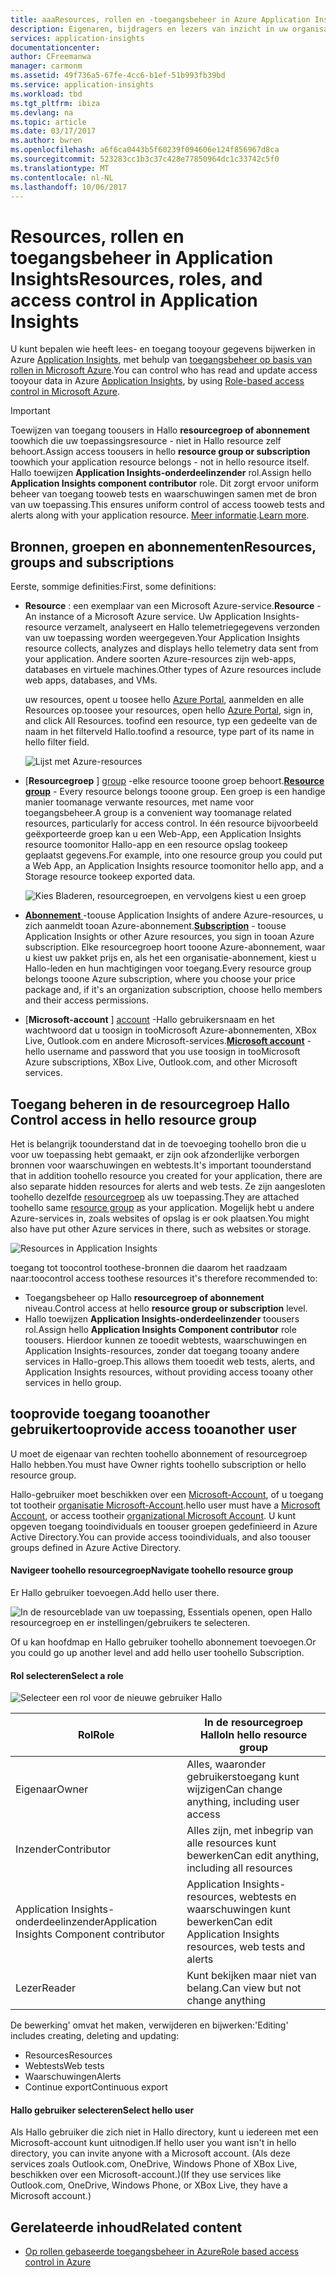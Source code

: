 ```yaml
---
title: aaaResources, rollen en -toegangsbeheer in Azure Application Insights | Microsoft Docs
description: Eigenaren, bijdragers en lezers van inzicht in uw organisatie.
services: application-insights
documentationcenter: 
author: CFreemanwa
manager: carmonm
ms.assetid: 49f736a5-67fe-4cc6-b1ef-51b993fb39bd
ms.service: application-insights
ms.workload: tbd
ms.tgt_pltfrm: ibiza
ms.devlang: na
ms.topic: article
ms.date: 03/17/2017
ms.author: bwren
ms.openlocfilehash: a6f6ca0443b5f60239f094606e124f856967d8ca
ms.sourcegitcommit: 523283cc1b3c37c428e77850964dc1c33742c5f0
ms.translationtype: MT
ms.contentlocale: nl-NL
ms.lasthandoff: 10/06/2017
---
```

# <a name="resources-roles-and-access-control-in-application-insights"></a><span data-ttu-id="5ebd6-103">Resources, rollen en toegangsbeheer in Application Insights</span><span class="sxs-lookup"><span data-stu-id="5ebd6-103">Resources, roles, and access control in Application Insights</span></span>
<span data-ttu-id="5ebd6-104">U kunt bepalen wie heeft lees- en toegang tooyour gegevens bijwerken in Azure [Application Insights][start], met behulp van [toegangsbeheer op basis van rollen in Microsoft Azure](../active-directory/role-based-access-control-configure.md).</span><span class="sxs-lookup"><span data-stu-id="5ebd6-104">You can control who has read and update access tooyour data in Azure [Application Insights][start], by using [Role-based access control in Microsoft Azure](../active-directory/role-based-access-control-configure.md).</span></span>

> [!IMPORTANT]
> <span data-ttu-id="5ebd6-105">Toewijzen van toegang toousers in Hallo **resourcegroep of abonnement** toowhich die uw toepassingsresource - niet in Hallo resource zelf behoort.</span><span class="sxs-lookup"><span data-stu-id="5ebd6-105">Assign access toousers in hello **resource group or subscription** toowhich your application resource belongs - not in hello resource itself.</span></span> <span data-ttu-id="5ebd6-106">Hallo toewijzen **Application Insights-onderdeelinzender** rol.</span><span class="sxs-lookup"><span data-stu-id="5ebd6-106">Assign hello **Application Insights component contributor** role.</span></span> <span data-ttu-id="5ebd6-107">Dit zorgt ervoor uniform beheer van toegang tooweb tests en waarschuwingen samen met de bron van uw toepassing.</span><span class="sxs-lookup"><span data-stu-id="5ebd6-107">This ensures uniform control of access tooweb tests and alerts along with your application resource.</span></span> <span data-ttu-id="5ebd6-108">[Meer informatie](#access).</span><span class="sxs-lookup"><span data-stu-id="5ebd6-108">[Learn more](#access).</span></span>
> 
> 

## <a name="resources-groups-and-subscriptions"></a><span data-ttu-id="5ebd6-109">Bronnen, groepen en abonnementen</span><span class="sxs-lookup"><span data-stu-id="5ebd6-109">Resources, groups and subscriptions</span></span>
<span data-ttu-id="5ebd6-110">Eerste, sommige definities:</span><span class="sxs-lookup"><span data-stu-id="5ebd6-110">First, some definitions:</span></span>

* <span data-ttu-id="5ebd6-111">**Resource** : een exemplaar van een Microsoft Azure-service.</span><span class="sxs-lookup"><span data-stu-id="5ebd6-111">**Resource** - An instance of a Microsoft Azure service.</span></span> <span data-ttu-id="5ebd6-112">Uw Application Insights-resource verzamelt, analyseert en Hallo telemetriegegevens verzonden van uw toepassing worden weergegeven.</span><span class="sxs-lookup"><span data-stu-id="5ebd6-112">Your Application Insights resource collects, analyzes and displays hello telemetry data sent from your application.</span></span>  <span data-ttu-id="5ebd6-113">Andere soorten Azure-resources zijn web-apps, databases en virtuele machines.</span><span class="sxs-lookup"><span data-stu-id="5ebd6-113">Other types of Azure resources include web apps, databases, and VMs.</span></span>
  
    <span data-ttu-id="5ebd6-114">uw resources, opent u toosee hello [Azure Portal][portal], aanmelden en alle Resources op.</span><span class="sxs-lookup"><span data-stu-id="5ebd6-114">toosee your resources, open hello [Azure Portal][portal], sign in, and click All Resources.</span></span> <span data-ttu-id="5ebd6-115">toofind een resource, typ een gedeelte van de naam in het filterveld Hallo.</span><span class="sxs-lookup"><span data-stu-id="5ebd6-115">toofind a resource, type part of its name in hello filter field.</span></span>
  
    ![Lijst met Azure-resources](./media/app-insights-resources-roles-access-control/10-browse.png)

<a name="resource-group"></a>

* <span data-ttu-id="5ebd6-117">[**Resourcegroep** ] [ group] -elke resource tooone groep behoort.</span><span class="sxs-lookup"><span data-stu-id="5ebd6-117">[**Resource group**][group] - Every resource belongs tooone group.</span></span> <span data-ttu-id="5ebd6-118">Een groep is een handige manier toomanage verwante resources, met name voor toegangsbeheer.</span><span class="sxs-lookup"><span data-stu-id="5ebd6-118">A group is a convenient way toomanage related resources, particularly for access control.</span></span> <span data-ttu-id="5ebd6-119">In één resource bijvoorbeeld geëxporteerde groep kan u een Web-App, een Application Insights resource toomonitor Hallo-app en een resource opslag tookeep geplaatst gegevens.</span><span class="sxs-lookup"><span data-stu-id="5ebd6-119">For example, into one resource group you could put a Web App, an Application Insights resource toomonitor hello app, and a Storage resource tookeep exported data.</span></span>

    ![Kies Bladeren, resourcegroepen, en vervolgens kiest u een groep](./media/app-insights-resources-roles-access-control/11-group.png)

* <span data-ttu-id="5ebd6-121">[**Abonnement** ](https://manage.windowsazure.com) -toouse Application Insights of andere Azure-resources, u zich aanmeldt tooan Azure-abonnement.</span><span class="sxs-lookup"><span data-stu-id="5ebd6-121">[**Subscription**](https://manage.windowsazure.com) - toouse Application Insights or other Azure resources, you sign in tooan Azure subscription.</span></span> <span data-ttu-id="5ebd6-122">Elke resourcegroep hoort tooone Azure-abonnement, waar u kiest uw pakket prijs en, als het een organisatie-abonnement, kiest u Hallo-leden en hun machtigingen voor toegang.</span><span class="sxs-lookup"><span data-stu-id="5ebd6-122">Every resource group belongs tooone Azure subscription, where you choose your price package and, if it's an organization subscription, choose hello members and their access permissions.</span></span>
* <span data-ttu-id="5ebd6-123">[**Microsoft-account** ] [ account] -Hallo gebruikersnaam en het wachtwoord dat u toosign in tooMicrosoft Azure-abonnementen, XBox Live, Outlook.com en andere Microsoft-services.</span><span class="sxs-lookup"><span data-stu-id="5ebd6-123">[**Microsoft account**][account] - hello username and password that you use toosign in tooMicrosoft Azure subscriptions, XBox Live, Outlook.com, and other Microsoft services.</span></span>

## <span data-ttu-id="5ebd6-124"><a name="access"></a>Toegang beheren in de resourcegroep Hallo</span><span class="sxs-lookup"><span data-stu-id="5ebd6-124"><a name="access"></a> Control access in hello resource group</span></span>
<span data-ttu-id="5ebd6-125">Het is belangrijk toounderstand dat in de toevoeging toohello bron die u voor uw toepassing hebt gemaakt, er zijn ook afzonderlijke verborgen bronnen voor waarschuwingen en webtests.</span><span class="sxs-lookup"><span data-stu-id="5ebd6-125">It's important toounderstand that in addition toohello resource you created for your application, there are also separate hidden resources for alerts and web tests.</span></span> <span data-ttu-id="5ebd6-126">Ze zijn aangesloten toohello dezelfde [resourcegroep](#resource-group) als uw toepassing.</span><span class="sxs-lookup"><span data-stu-id="5ebd6-126">They are attached toohello same [resource group](#resource-group) as your application.</span></span> <span data-ttu-id="5ebd6-127">Mogelijk hebt u andere Azure-services in, zoals websites of opslag is er ook plaatsen.</span><span class="sxs-lookup"><span data-stu-id="5ebd6-127">You might also have put other Azure services in there, such as websites or storage.</span></span>

![Resources in Application Insights](./media/app-insights-resources-roles-access-control/00-resources.png)

<span data-ttu-id="5ebd6-129">toegang tot toocontrol toothese-bronnen die daarom het raadzaam naar:</span><span class="sxs-lookup"><span data-stu-id="5ebd6-129">toocontrol access toothese resources it's therefore recommended to:</span></span>

* <span data-ttu-id="5ebd6-130">Toegangsbeheer op Hallo **resourcegroep of abonnement** niveau.</span><span class="sxs-lookup"><span data-stu-id="5ebd6-130">Control access at hello **resource group or subscription** level.</span></span>
* <span data-ttu-id="5ebd6-131">Hallo toewijzen **Application Insights-onderdeelinzender** toousers rol.</span><span class="sxs-lookup"><span data-stu-id="5ebd6-131">Assign hello **Application Insights Component contributor** role toousers.</span></span> <span data-ttu-id="5ebd6-132">Hierdoor kunnen ze tooedit webtests, waarschuwingen en Application Insights-resources, zonder dat toegang tooany andere services in Hallo-groep.</span><span class="sxs-lookup"><span data-stu-id="5ebd6-132">This allows them tooedit web tests, alerts, and Application Insights resources, without providing access tooany other services in hello group.</span></span>

## <a name="tooprovide-access-tooanother-user"></a><span data-ttu-id="5ebd6-133">tooprovide toegang tooanother gebruiker</span><span class="sxs-lookup"><span data-stu-id="5ebd6-133">tooprovide access tooanother user</span></span>
<span data-ttu-id="5ebd6-134">U moet de eigenaar van rechten toohello abonnement of resourcegroep Hallo hebben.</span><span class="sxs-lookup"><span data-stu-id="5ebd6-134">You must have Owner rights toohello subscription or hello resource group.</span></span>

<span data-ttu-id="5ebd6-135">Hallo-gebruiker moet beschikken over een [Microsoft-Account][account], of u toegang tot tootheir [organisatie Microsoft-Account](../active-directory/sign-up-organization.md).</span><span class="sxs-lookup"><span data-stu-id="5ebd6-135">hello user must have a [Microsoft Account][account], or access tootheir [organizational Microsoft Account](../active-directory/sign-up-organization.md).</span></span> <span data-ttu-id="5ebd6-136">U kunt opgeven toegang tooindividuals en toouser groepen gedefinieerd in Azure Active Directory.</span><span class="sxs-lookup"><span data-stu-id="5ebd6-136">You can provide access tooindividuals, and also toouser groups defined in Azure Active Directory.</span></span>

#### <a name="navigate-toohello-resource-group"></a><span data-ttu-id="5ebd6-137">Navigeer toohello resourcegroep</span><span class="sxs-lookup"><span data-stu-id="5ebd6-137">Navigate toohello resource group</span></span>
<span data-ttu-id="5ebd6-138">Er Hallo gebruiker toevoegen.</span><span class="sxs-lookup"><span data-stu-id="5ebd6-138">Add hello user there.</span></span>

![In de resourceblade van uw toepassing, Essentials openen, open Hallo resourcegroep en er instellingen/gebruikers te selecteren.](./media/app-insights-resources-roles-access-control/01-add-user.png)

<span data-ttu-id="5ebd6-141">Of u kan hoofdmap en Hallo gebruiker toohello abonnement toevoegen.</span><span class="sxs-lookup"><span data-stu-id="5ebd6-141">Or you could go up another level and add hello user toohello Subscription.</span></span>

#### <a name="select-a-role"></a><span data-ttu-id="5ebd6-142">Rol selecteren</span><span class="sxs-lookup"><span data-stu-id="5ebd6-142">Select a role</span></span>
![Selecteer een rol voor de nieuwe gebruiker Hallo](./media/app-insights-resources-roles-access-control/03-role.png)

| <span data-ttu-id="5ebd6-144">Rol</span><span class="sxs-lookup"><span data-stu-id="5ebd6-144">Role</span></span> | <span data-ttu-id="5ebd6-145">In de resourcegroep Hallo</span><span class="sxs-lookup"><span data-stu-id="5ebd6-145">In hello resource group</span></span> |
| --- | --- |
| <span data-ttu-id="5ebd6-146">Eigenaar</span><span class="sxs-lookup"><span data-stu-id="5ebd6-146">Owner</span></span> |<span data-ttu-id="5ebd6-147">Alles, waaronder gebruikerstoegang kunt wijzigen</span><span class="sxs-lookup"><span data-stu-id="5ebd6-147">Can change anything, including user access</span></span> |
| <span data-ttu-id="5ebd6-148">Inzender</span><span class="sxs-lookup"><span data-stu-id="5ebd6-148">Contributor</span></span> |<span data-ttu-id="5ebd6-149">Alles zijn, met inbegrip van alle resources kunt bewerken</span><span class="sxs-lookup"><span data-stu-id="5ebd6-149">Can edit anything, including all resources</span></span> |
| <span data-ttu-id="5ebd6-150">Application Insights-onderdeelinzender</span><span class="sxs-lookup"><span data-stu-id="5ebd6-150">Application Insights Component contributor</span></span> |<span data-ttu-id="5ebd6-151">Application Insights-resources, webtests en waarschuwingen kunt bewerken</span><span class="sxs-lookup"><span data-stu-id="5ebd6-151">Can edit Application Insights resources, web tests and alerts</span></span> |
| <span data-ttu-id="5ebd6-152">Lezer</span><span class="sxs-lookup"><span data-stu-id="5ebd6-152">Reader</span></span> |<span data-ttu-id="5ebd6-153">Kunt bekijken maar niet van belang.</span><span class="sxs-lookup"><span data-stu-id="5ebd6-153">Can view but not change anything</span></span> |

<span data-ttu-id="5ebd6-154">De bewerking' omvat het maken, verwijderen en bijwerken:</span><span class="sxs-lookup"><span data-stu-id="5ebd6-154">'Editing' includes creating, deleting and updating:</span></span>

* <span data-ttu-id="5ebd6-155">Resources</span><span class="sxs-lookup"><span data-stu-id="5ebd6-155">Resources</span></span>
* <span data-ttu-id="5ebd6-156">Webtests</span><span class="sxs-lookup"><span data-stu-id="5ebd6-156">Web tests</span></span>
* <span data-ttu-id="5ebd6-157">Waarschuwingen</span><span class="sxs-lookup"><span data-stu-id="5ebd6-157">Alerts</span></span>
* <span data-ttu-id="5ebd6-158">Continue export</span><span class="sxs-lookup"><span data-stu-id="5ebd6-158">Continuous export</span></span>

#### <a name="select-hello-user"></a><span data-ttu-id="5ebd6-159">Hallo gebruiker selecteren</span><span class="sxs-lookup"><span data-stu-id="5ebd6-159">Select hello user</span></span>

<span data-ttu-id="5ebd6-160">Als Hallo gebruiker die zich niet in Hallo directory, kunt u iedereen met een Microsoft-account kunt uitnodigen.</span><span class="sxs-lookup"><span data-stu-id="5ebd6-160">If hello user you want isn't in hello directory, you can invite anyone with a Microsoft account.</span></span>
<span data-ttu-id="5ebd6-161">(Als deze services zoals Outlook.com, OneDrive, Windows Phone of XBox Live, beschikken over een Microsoft-account.)</span><span class="sxs-lookup"><span data-stu-id="5ebd6-161">(If they use services like Outlook.com, OneDrive, Windows Phone, or XBox Live, they have a Microsoft account.)</span></span>

## <a name="related-content"></a><span data-ttu-id="5ebd6-162">Gerelateerde inhoud</span><span class="sxs-lookup"><span data-stu-id="5ebd6-162">Related content</span></span>

* [<span data-ttu-id="5ebd6-163">Op rollen gebaseerde toegangsbeheer in Azure</span><span class="sxs-lookup"><span data-stu-id="5ebd6-163">Role based access control in Azure</span></span>](../active-directory/role-based-access-control-configure.md)

<!--Link references-->

[account]: https://account.microsoft.com
[group]: ../azure-resource-manager/resource-group-overview.md
[portal]: https://portal.azure.com/
[start]: app-insights-overview.md
